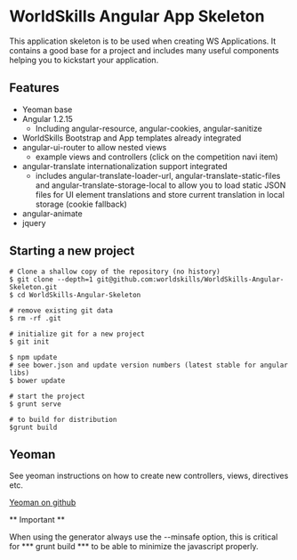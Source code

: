 WorldSkills Angular App Skeleton
==================================

This application skeleton is to be used when creating WS Applications.
It contains a good base for a project and includes many useful components helping you to kickstart your application.



Features
-----------


* Yeoman base
* Angular 1.2.15
	* Including angular-resource, angular-cookies, angular-sanitize
* WorldSkills Bootstrap and App templates already integrated
* angular-ui-router to allow nested views
	* example views and controllers (click on the competition navi item)
* angular-translate internationalization support integrated
	* includes angular-translate-loader-url, angular-translate-static-files and angular-translate-storage-local to allow you to load static JSON files for UI element translations and store current translation in local storage (cookie fallback)
* angular-animate
* jquery


Starting a new project
------------------------

	# Clone a shallow copy of the repository (no history)
	$ git clone --depth=1 git@github.com:worldskills/WorldSkills-Angular-Skeleton.git
	$ cd WorldSkills-Angular-Skeleton

	# remove existing git data
	$ rm -rf .git
	
	# initialize git for a new project
	$ git init
	
	$ npm update
	# see bower.json and update version numbers (latest stable for angular libs)
	$ bower update
	
	# start the project
	$ grunt serve
	
	# to build for distribution
	$grunt build
	


Yeoman
--------
See yeoman instructions on how to create new controllers, views, directives etc.

[Yeoman on github](]https://github.com/yeoman/generator-angular)


** Important ** 

When using the generator always use the --minsafe option, this is critical for *** grunt build ***  to be able to minimize the javascript properly.
